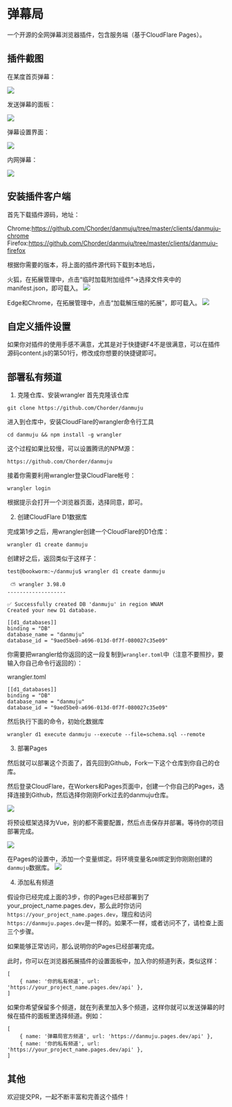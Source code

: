 # 弹幕局

一个开源的全网弹幕浏览器插件，包含服务端（基于CloudFlare Pages）。

## 插件截图

在某度首页弹幕：

![](./screenshots/1.png)

发送弹幕的面板：

![](./screenshots/2.png)

弹幕设置界面：

![](./screenshots/3.png)

内网弹幕：

![](./screenshots/4.png)


## 安装插件客户端

首先下载插件源码，地址：

Chrome:https://github.com/Chorder/danmuju/tree/master/clients/danmuju-chrome
Firefox:https://github.com/Chorder/danmuju/tree/master/clients/danmuju-firefox

根据你需要的版本，将上面的插件源代码下载到本地后，

火狐，在拓展管理中，点击“临时加载附加组件”->选择文件夹中的manifest.json，即可载入。
![](./screenshots/firefox.png)

Edge和Chrome，在拓展管理中，点击“加载解压缩的拓展”，即可载入。
![](./screenshots/edge.png)

## 自定义插件设置

如果你对插件的使用手感不满意，尤其是对于快捷键F4不是很满意，可以在插件源码content.js的第501行，修改成你想要的快捷键即可。

## 部署私有频道

1. 克隆仓库、安装wrangler
首先克隆该仓库

`git clone https://github.com/Chorder/danmuju`

进入到仓库中，安装CloudFlare的wrangler命令行工具

`cd danmuju && npm install -g wrangler`

这个过程如果比较慢，可以设置腾讯的NPM源：

`https://github.com/Chorder/danmuju`

接着你需要利用wrangler登录CloudFlare帐号：

`wrangler login`

根据提示会打开一个浏览器页面，选择同意，即可。

2. 创建CloudFlare D1数据库

完成第1步之后，用wrangler创建一个CloudFlare的D1仓库：

`wrangler d1 create danmuju`

创建好之后，返回类似于这样子：

```
test@bookworm:~/danmuju$ wrangler d1 create danmuju

 ⛅️ wrangler 3.98.0
-------------------

✅ Successfully created DB 'danmuju' in region WNAM
Created your new D1 database.

[[d1_databases]]
binding = "DB"
database_name = "danmuju"
database_id = "9aed5be0-a696-013d-0f7f-080027c35e09"

```

你需要把wrangler给你返回的这一段复制到`wrangler.toml`中（注意不要照抄，要输入你自己命令行返回的）：

wrangler.toml
```
[[d1_databases]]
binding = "DB"
database_name = "danmuju"
database_id = "9aed5be0-a696-013d-0f7f-080027c35e09"

```

然后执行下面的命令，初始化数据库

`wrangler d1 execute danmuju --execute --file=schema.sql --remote`

3. 部署Pages

然后就可以部署这个页面了，首先回到Github，Fork一下这个仓库到你自己的仓库。

然后登录CloudFlare，在Workers和Pages页面中，创建一个你自己的Pages，选择连接到Github，然后选择你刚刚Fork过去的danmuju仓库。

![](./screenshots/5.png)

将预设框架选择为Vue，别的都不需要配置，然后点击保存并部署。等待你的项目部署完成。

![](./screenshots/6.png)


在Pages的设置中，添加一个变量绑定。将环境变量名`DB`绑定到你刚刚创建的`danmuju`数据库。
![](./screenshots/7.png)


4. 添加私有频道

假设你已经完成上面的3步，你的Pages已经部署到了 your_project_name.pages.dev，那么此时你访问`https://your_project_name.pages.dev`，理应和访问`https://danmuju.pages.dev`是一样的。如果不一样，或者访问不了，请检查上面三个步骤。

如果能够正常访问，那么说明你的Pages已经部署完成。

此时，你可以在浏览器拓展插件的设置面板中，加入你的频道列表，类似这样：

```
[ 
    { name: '你的私有频道', url: 'https://your_project_name.pages.dev/api' }, 
]

```

如果你希望保留多个频道，就在列表里加入多个频道，这样你就可以发送弹幕的时候在插件的面板里选择频道。例如：

```
[ 
    { name: '弹幕局官方频道', url: 'https://danmuju.pages.dev/api' },
    { name: '你的私有频道', url: 'https://your_project_name.pages.dev/api' }, 
]

```

## 其他

欢迎提交PR，一起不断丰富和完善这个插件！